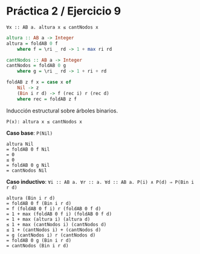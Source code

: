 # Práctica 2 / Ejercicio 9

```
∀x :: AB a. altura x ≤ cantNodos x
```

```hs
altura :: AB a -> Integer
altura = foldAB 0 f
    where f = \ri _ rd -> 1 + max ri rd

cantNodos :: AB a -> Integer
cantNodos = foldAB 0 g
    where g = \ri _ rd -> 1 + ri + rd

foldAB z f x = case x of
    Nil -> z
    (Bin i r d) -> f (rec i) r (rec d)
    where rec = foldAB z f
```

Inducción estructural sobre árboles binarios.

```
P(x): altura x ≤ cantNodos x
```

**Caso base**: `P(Nil)`

```
altura Nil
= foldAB 0 f Nil
= 0
≤ 0
= foldAB 0 g Nil
= cantNodos Nil
```

**Caso inductivo**: `∀i :: AB a. ∀r :: a. ∀d :: AB a. P(i) ∧ P(d) ⇒ P(Bin i r d)`

```
altura (Bin i r d)
= foldAB 0 f (Bin i r d)
= f (foldAB 0 f i) r (foldAB 0 f d)
= 1 + max (foldAB 0 f i) (foldAB 0 f d)
= 1 + max (altura i) (altura d)
≤ 1 + max (cantNodos i) (cantNodos d)
≤ 1 + (cantNodos i) + (cantNodos d)
= g (cantNodos i) r (cantNodos d)
= foldAB 0 g (Bin i r d)
= cantNodos (Bin i r d)
```
